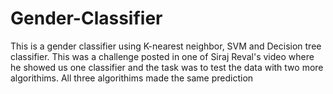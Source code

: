 # Gender-Classifier
This is a gender classifier using K-nearest neighbor, SVM and Decision tree classifier. This was a challenge posted in one of Siraj Reval's video where he showed us one classifier and the task was to test the data with two more algorithims.
All three algorithims made the same prediction
